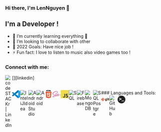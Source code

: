 ### Hi there, I'm LenNguyen 👋



## I'm a Developer !

- 🌱 I’m currently learning everything 🤣
- 👯 I’m looking to collaborate with other 
- 🥅 2022 Goals: Have nice job !
- ⚡ Fun fact: I love to listen to music also video games too !

### Connect with me:
[<img align="left" alt="codeSTACKr | LinkedIn" width="22px" src="https://cdn.jsdelivr.net/npm/simple-icons@v3/icons/linkedin.svg" />][linkedin]

<br />
### Languages and Tools:

<img align="left" alt="Visual Studio Code" width="26px" src="https://raw.githubusercontent.com/github/explore/80688e429a7d4ef2fca1e82350fe8e3517d3494d/topics/visual-studio-code/visual-studio-code.png" />

<img align="left" alt="InteliJIdea" width="26px" src="https://img.icons8.com/color/48/000000/intellij-idea.png" />
<img align="left" alt="Android Studio" width="26px" src="https://img.icons8.com/fluency/48/000000/android-studio--v3.png" />

<img align="left" alt="Android" width="26px" src="https://img.icons8.com/fluency/48/000000/developer-mode.png" />

<img align="left" alt="HTML5" width="26px" src="https://raw.githubusercontent.com/github/explore/80688e429a7d4ef2fca1e82350fe8e3517d3494d/topics/html/html.png" />
<img align="left" alt="Sass" width="26px" src="https://raw.githubusercontent.com/github/explore/80688e429a7d4ef2fca1e82350fe8e3517d3494d/topics/sass/sass.png" />
<img align="left" alt="JavaScript" width="26px" src="https://raw.githubusercontent.com/github/explore/80688e429a7d4ef2fca1e82350fe8e3517d3494d/topics/javascript/javascript.png" />

<img align="left" alt="SQL" width="26px" src="https://img.icons8.com/fluency/48/000000/database.png" />
<img align="left" alt="Firebase" width="26px" src="https://img.icons8.com/color/48/000000/firebase.png" />
<img align="left" alt="MongoDB" width="26px" src="https://img.icons8.com/color/100/000000/mongodb.png" />
<img align="left" alt="SQLPostgre" width="26px" src="https://img.icons8.com/external-tal-revivo-shadow-tal-revivo/24/000000/external-postgre-sql-a-free-and-open-source-relational-database-management-system-logo-shadow-tal-revivo.png" />

<img align="left" alt="Git" width="26px" src="https://raw.githubusercontent.com/github/explore/80688e429a7d4ef2fca1e82350fe8e3517d3494d/topics/git/git.png" />
<img align="left" alt="GitHub" width="26px" src="https://img.icons8.com/color-glass/48/000000/github.png"/>
<img align="left" alt="Terminal" width="26px" src="https://raw.githubusercontent.com/github/explore/80688e429a7d4ef2fca1e82350fe8e3517d3494d/topics/terminal/terminal.png" />


<br />


